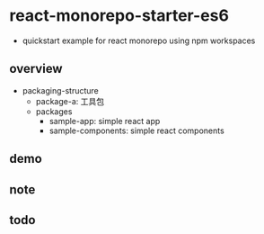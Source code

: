 # react-monorepo-starter-es6

- quickstart example for react monorepo using npm workspaces

## overview

- packaging-structure
  - package-a: 工具包
  - packages
    - sample-app: simple react app
    - sample-components: simple react components

## demo

## note

## todo
